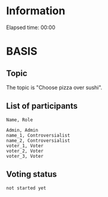 # Information

Elapsed time: 00:00

# BASIS

## Topic

The topic is "Choose pizza over sushi".

## List of participants

```
Name, Role

Admin, Admin
name_1, Controversialist
name_2, Controversialist
voter_1, Voter
voter_2, Voter
voter_3, Voter
```

## Voting status

```
not started yet
```
